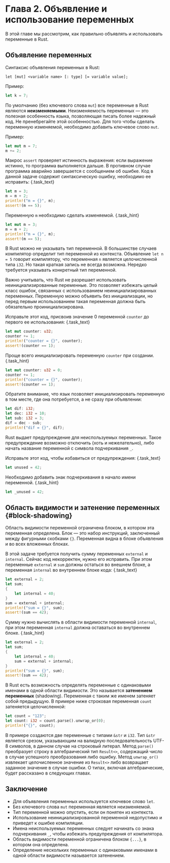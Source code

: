 # Глава 2. Объявление и использование переменных

В этой главе мы рассмотрим, как правильно объявлять и использовать переменные в Rust.

## Объявление переменных
Синтаксис объявления переменных в Rust:

```
let [mut] <variable name> [: type] [= variable value];
```

Пример:

```rust
let k = 7;
```

По умолчанию (без ключевого слова `mut`) все переменные в Rust являются **неизменяемыми**. Неизменяемость переменных — это полезная особенность языка, позволяющая писать более надежный код. Не пренебрегайте этой особенностью. Для того чтобы сделать переменную изменяемой, необходимо добавить ключевое слово `mut`.

Пример:

```rust
let mut m = 7;
m += 2;
```

Макрос `assert` проверяет истинность выражения: если выражение истинно, то программа выполняется дальше. В противном случае программа аварийно завершается с сообщением об ошибке. Код в данной задаче содержит синтаксическую ошибку, необходимо ее исправить:  {.task_text}

```rust  {.task_source #rust_chapter_0020_task_0010}
let m = 3;
m = m + 2;
println!("m = {}", m);
assert!(m == 5);
```
Переменную `m` необходимо сделать изменяемой. {.task_hint}
```rust {.task_answer}
let mut m = 3;
m = m + 2;
println!("m = {}", m);
assert!(m == 5);
```

В Rust можно не указывать тип переменной. В большинстве случаев компилятор определит тип переменной из контекста. Объявление `let n = 5` говорит компилятору, что переменная `n` является целочисленной типа `i32`. Но такая краткая запись не всегда возможна. Нередко требуется указывать конкретный тип переменной.

Важно учитывать, что Rust не разрешает использовать неинициализированные переменные. Это позволяет избежать целый класс ошибок, связанных с использованием неинициализированных переменных. Переменную можно объявить без инициализации, но перед первым использованием такая переменная должна быть обязательно проинициализирована.


Исправьте этот код, присвоив значение 0 переменной `counter` до первого ее использования:  {.task_text}

```rust   {.task_source #rust_chapter_0020_task_0020}
let mut counter: u32;
counter += 1;
println!("counter = {}", counter);
assert!(counter == 1);
```
Проще всего инициализировать переменную `counter` при создании. {.task_hint}
```rust {.task_answer}
let mut counter: u32 = 0;
counter += 1;
println!("counter = {}", counter);
assert!(counter == 1);
```


Обратите внимание, что язык позволяет инициализировать переменную в том месте, где она потребуется, а не сразу при объявлении:

```rust
let dif: i32;
let dec: i32 = 10;
let sub: i32 = 3;
dif = dec - sub;
println!("dif = {}", dif);
```


Rust выдает предупреждение для неиспользуемых переменных. Такое предупреждение возможно отключить (хоть и нежелательно), либо начать название переменной с символа подчеркивания `_`.

Исправьте этот код, чтобы избавиться от предупреждения:  {.task_text}

```rust   {.task_source #rust_chapter_0020_task_0030}
let unused = 42;
```
Необходимо добавить знак подчеркивания в начало имени переменной. {.task_hint}
```rust {.task_answer}
let _unused = 42;
```


## Область видимости и затенение переменных {#block-shadowing}
Область видимости переменной ограничена блоком, в котором эта переменная определена. Блок — это набор инструкций, заключенный между фигурными скобками `{}`. Переменная видна в блоке объявления и во всех вложенных блоках. 

В этой задаче требуется получить сумму переменных `external` и `internal`. Сейчас код некорректен, нужно его исправить. При этом переменные `external` и `sum` должны остаться во внешнем блоке, а переменная `internal` во внутреннем блоке кода:  {.task_text}

```rust {.task_source #rust_chapter_0020_task_0040}
let external = 2;
let sum;
{
    let internal = 40;
}
sum = external + internal;
println!("sum = {}", sum);
assert!(sum == 42);
```
Сумму нужно вычислять в области видимости переменной `internal`, при этом переменная `internal` должна оставаться во внутреннем блоке. {.task_hint}
```rust {.task_answer}
let external = 2;
let sum;
{
    let internal = 40;
    sum = external + internal;
}
println!("sum = {}", sum);
assert!(sum == 42);
```

В Rust есть возможность определять переменные с одинаковыми именами в одной области видимости. Это называется **затенением переменных** (shadowing). Переменная с таким же именем затеняет собой предыдущую. В примере ниже строковая переменная `count` затеняется целочисленной:

```rust
let count = "123";
let count: i32 = count.parse().unwrap_or(0);
println!("{}", count);
```

В примере создаются две переменные с типами `&str` и `i32`. Тип `&str` является срезом, указывающим на валидную последовательность UTF-8 символов, в данном случае на строковый литерал. Метод `parse()` преобразует строку в алгебраический тип `Result<>`, содержащий число в случае успешного преобразования либо ошибку. Метод `unwrap_or()` извлекает целочисленное значение из `Result<>` либо возвращает заданное значение в случае ошибки. О типах, включая алгебраические, будет рассказано в следующих главах.


## Заключение

- Для объявления переменных используется ключевое слово `let`.
- Без ключевого слова `mut` переменная является неизменяемой.
- Тип переменной можно опустить, если он понятен из контекста.
- Использование неинициализированной переменной недопустимо и приведет к ошибке компиляции.
- Имена неиспользуемых переменных следует начинать со знака подчеркивания `_`, чтобы избежать предупреждения от компилятора.
- Область видимости переменной ограничена блоком `{...}`, в котором она определена.
- Определение нескольких переменных с одинаковыми именами в одной области видимости называется затенением.
